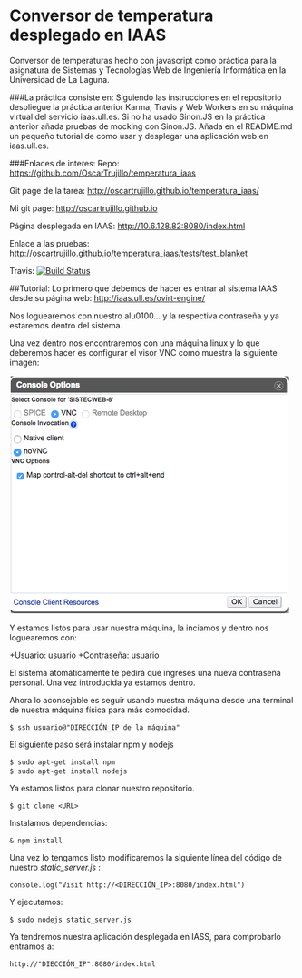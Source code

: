 # Conversor de temperatura desplegado en IAAS
Conversor de temperaturas hecho con javascript como práctica para la asignatura de Sistemas y Tecnologías Web de Ingeniería Informática en la Universidad de La Laguna.

###La práctica consiste en:
Siguiendo las instrucciones en el repositorio despliegue la práctica anterior Karma, Travis y Web Workers en su máquina virtual del servicio iaas.ull.es. Si no ha usado Sinon.JS en la práctica anterior añada pruebas de mocking con Sinon.JS. Añada en el README.md un pequeño tutorial de como usar y desplegar una aplicación web en iaas.ull.es.

###Enlaces de interes: 
Repo: https://github.com/OscarTrujillo/temperatura_iaas

Git page de la tarea: http://oscartrujillo.github.io/temperatura_iaas/

Mi git page: http://oscartrujillo.github.io

Página desplegada en IAAS: http://10.6.128.82:8080/index.html

Enlace a las pruebas: http://oscartrujillo.github.io/temperatura_iaas/tests/test_blanket

Travis: [![Build Status](https://travis-ci.org/OscarTrujillo/temperatura_iaas.svg)](https://travis-ci.org/OscarTrujillo/temperatura_iaas)

##Tutorial:
Lo primero que debemos de hacer es entrar al sistema IAAS desde su página web:
http://iaas.ull.es/ovirt-engine/

Nos loguearemos con nuestro alu0100... y la respectiva contraseña y ya estaremos dentro del sistema.

Una vez dentro nos encontraremos con una máquina linux y lo que deberemos hacer es configurar el visor VNC como muestra la siguiente imagen:

![Sin titulo](imagen/foto1.png)

Y estamos listos para usar nuestra máquina, la inciamos y dentro nos loguearemos con:

+Usuario: usuario
+Contraseña: usuario

El sistema atomáticamente te pedirá que ingreses una nueva contraseña personal.
Una vez introducida ya estamos dentro.

Ahora lo aconsejable es seguir usando nuestra máquina desde una terminal de nuestra máquina física para más comodidad. 

    $ ssh usuario@"DIRECCIÓN_IP de la máquina"

El siguiente paso será instalar npm y nodejs

    $ sudo apt-get install npm
    $ sudo apt-get install nodejs
  
Ya estamos listos para clonar nuestro repositorio. 

    $ git clone <URL>

Instalamos dependencias:

    & npm install

Una vez lo tengamos listo modificaremos la siguiente línea del código de nuestro *static_server.js* :

    console.log("Visit http://<DIRECCIÓN_IP>:8080/index.html")

Y ejecutamos:

    $ sudo nodejs static_server.js
    
Ya tendremos nuestra aplicación desplegada en IASS, para comprobarlo entramos a:

    http://"DIECCIÓN_IP":8080/index.html





